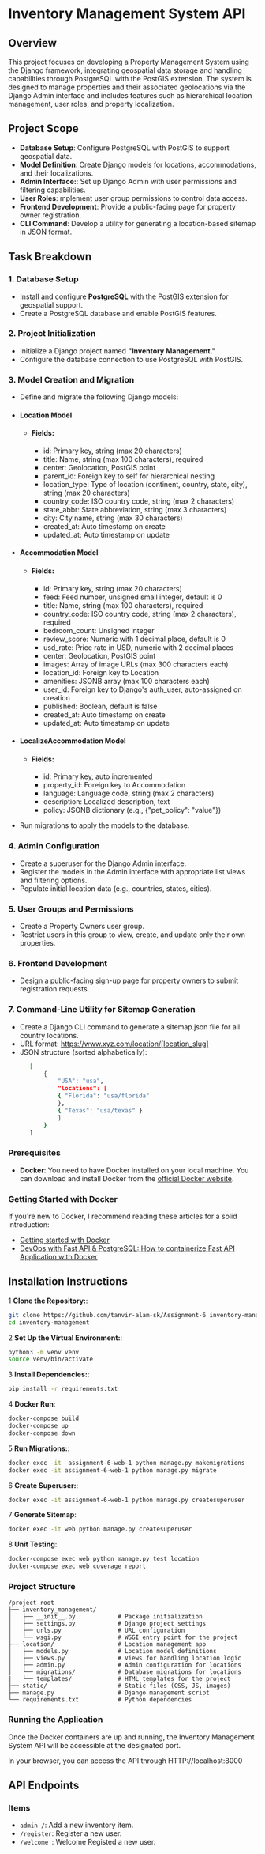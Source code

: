 # Inventory Management System API

## Overview
This project focuses on developing a Property Management System using the Django framework, integrating geospatial data storage and handling capabilities through PostgreSQL with the PostGIS extension. The system is designed to manage properties and their associated geolocations via the Django Admin interface and includes features such as hierarchical location management, user roles, and property localization.

## Project Scope
- **Database Setup**: Configure PostgreSQL with PostGIS to support geospatial data.
- **Model Definition**: Create Django models for locations, accommodations, and their localizations.
- **Admin Interface:**: Set up Django Admin with user permissions and filtering capabilities.
- **User Roles**: mplement user group permissions to control data access.
- **Frontend Development**: Provide a public-facing page for property owner registration.
- **CLI Command**: Develop a utility for generating a location-based sitemap in JSON format.

## Task Breakdown

### 1. Database Setup

- Install and configure **PostgreSQL** with the PostGIS extension for geospatial support.
- Create a PostgreSQL database and enable PostGIS features.

### 2. Project Initialization
- Initialize a Django project named **"Inventory Management."**
- Configure the database connection to use PostgreSQL with PostGIS.

### 3. Model Creation and Migration
- Define and migrate the following Django models:
- #### Location Model
  - #### Fields:
    -  id: Primary key, string (max 20 characters)
    -  title: Name, string (max 100 characters), required
    -  center: Geolocation, PostGIS point
    -  parent_id: Foreign key to self for hierarchical nesting
    -  location_type: Type of location (continent, country, state, city), string (max 20 characters)
    -  country_code: ISO country code, string (max 2 characters)
    -  state_abbr: State abbreviation, string (max 3 characters)
    -  city: City name, string (max 30 characters)
    -  created_at: Auto timestamp on create
    -  updated_at: Auto timestamp on update

- #### Accommodation Model
  - #### Fields:
    -    id: Primary key, string (max 20 characters)
    -    feed: Feed number, unsigned small integer, default is 0
    -    title: Name, string (max 100 characters), required
    -    country_code: ISO country code, string (max 2 characters), required
    -    bedroom_count: Unsigned integer
    -    review_score: Numeric with 1 decimal place, default is 0
    -    usd_rate: Price rate in USD, numeric with 2 decimal places
    -    center: Geolocation, PostGIS point
    -    images: Array of image URLs (max 300 characters each)
    -    location_id: Foreign key to Location
    -    amenities: JSONB array (max 100 characters each)
    -    user_id: Foreign key to Django's auth_user, auto-assigned on creation
    -    published: Boolean, default is false
    -    created_at: Auto timestamp on create
    -    updated_at: Auto timestamp on update

- #### LocalizeAccommodation Model
  - #### Fields:
      -  id: Primary key, auto incremented
      -  property_id: Foreign key to Accommodation
      -  language: Language code, string (max 2 characters)
      -  description: Localized description, text
      -  policy: JSONB dictionary (e.g., {"pet_policy": "value"})

- Run migrations to apply the models to the database.


### 4. Admin Configuration
  -  Create a superuser for the Django Admin interface.
  -  Register the models in the Admin interface with appropriate list views and filtering options.
  -  Populate initial location data (e.g., countries, states, cities).


### 5. User Groups and Permissions
  -  Create a Property Owners user group.
  -  Restrict users in this group to view, create, and update only their own properties.


### 6. Frontend Development
  -  Design a public-facing sign-up page for property owners to submit registration requests.


### 7. Command-Line Utility for Sitemap Generation
  -  Create a Django CLI command to generate a sitemap.json file for all country locations.
  -  URL format:
     https://www.xyz.com/location/[location_slug]
  -  JSON structure (sorted alphabetically):
  ```bash
        [
            {
                "USA": "usa",
                "locations": [
                { "Florida": "usa/florida" 
                },
                { "Texas": "usa/texas" }
                ]
            }
        ]
```

### Prerequisites

- **Docker**: You need to have Docker installed on your local machine. You can download and install Docker from the [official Docker website](https://www.docker.com/get-started).

### Getting Started with Docker
If you're new to Docker, I recommend reading these articles for a solid introduction:
- [Getting started with Docker](https://dev.to/mbuthi/docker-2oge)
- [DevOps with Fast API & PostgreSQL: How to containerize Fast API Application with Docker](https://dev.to/mbuthi/devops-with-fast-api-postgresql-how-to-containerize-fast-api-application-with-docker-1jdb)



## Installation Instructions

1 **Clone the Repository:**: 
``` bash 
git clone https://github.com/tanvir-alam-sk/Assignment-6 inventory-management
cd inventory-management
```

2 **Set Up the Virtual Environment:**: 
```bash 
python3 -m venv venv
source venv/bin/activate
```

3 **Install Dependencies:**: 
```bash 
pip install -r requirements.txt
```

4 **Docker Run**: 
```bash 
docker-compose build
docker-compose up
docker-compose down
```

5 **Run Migrations:**: 
```bash 
docker exec -it  assignment-6-web-1 python manage.py makemigrations
docker exec -it assignment-6-web-1 python manage.py migrate
```

6 **Create Superuser:**: 
```bash 
docker exec -it assignment-6-web-1 python manage.py createsuperuser
```

7 **Generate Sitemap**: 
```bash 
docker exec -it web python manage.py createsuperuser
```

8 **Unit Testing**: 
```bash 
docker-compose exec web python manage.py test location
docker-compose exec web coverage report
```

### Project Structure


```text
/project-root
├── inventory_management/
│   ├── __init__.py            # Package initialization
│   ├── settings.py            # Django project settings
│   ├── urls.py                # URL configuration
│   └── wsgi.py                # WSGI entry point for the project                     
├── location/                  # Location management app
│   ├── models.py              # Location model definitions
│   ├── views.py               # Views for handling location logic
│   ├── admin.py               # Admin configuration for locations
│   └── migrations/            # Database migrations for locations
|   └── templates/             # HTML templates for the project
├── static/                    # Static files (CSS, JS, images)
├── manage.py                  # Django management script
└── requirements.txt           # Python dependencies
```


### Running the Application

Once the Docker containers are up and running, the Inventory Management System API will be accessible at the designated port.

In your browser, you can access the API through HTTP://localhost:8000

## API Endpoints

### Items
- `admin /`: Add a new inventory item.
- `/register`: Register a new user.
- `/welcome `: Welcome Registed a new user.



